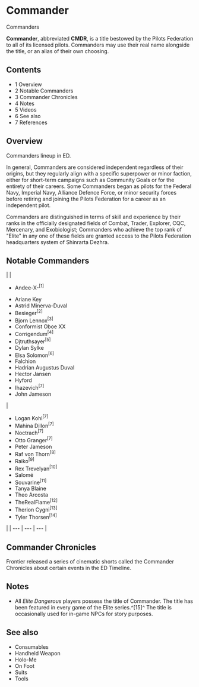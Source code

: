 # Commander
Commanders
 		 	 

**Commander**, abbreviated **CMDR**, is a title bestowed by the Pilots Federation to all of its licensed pilots. Commanders may use their real name alongside the title, or an alias of their own choosing.

## Contents

- 1 Overview
- 2 Notable Commanders
- 3 Commander Chronicles
- 4 Notes
- 5 Videos
- 6 See also
- 7 References

## Overview

 	 	 	 		 			 		 		 		 			
Commanders lineup in ED.
 		 	 

In general, Commanders are considered independent regardless of their origins, but they regularly align with a specific superpower or minor faction, either for short-term campaigns such as Community Goals or for the entirety of their careers. Some Commanders began as pilots for the Federal Navy, Imperial Navy, Alliance Defence Force, or minor security forces before retiring and joining the Pilots Federation for a career as an independent pilot.

Commanders are distinguished in terms of skill and experience by their ranks in the officially designated fields of Combat, Trader, Explorer, CQC, Mercenary, and Exobiologist; Commanders who achieve the top rank of "Elite" in any one of these fields are granted access to the Pilots Federation headquarters system of Shinrarta Dezhra.

## Notable Commanders

|  | <ul><li>Andee-X-<sup id="cite_ref-1" class="reference">[1]</sup></li>
<li>Ariane Key</li>
<li>Astrid Minerva-Duval</li>
<li>Besieger<sup id="cite_ref-2" class="reference">[2]</sup></li>
<li>Bjorn Lennox<sup id="cite_ref-3" class="reference">[3]</sup></li>
<li>Conformist Oboe XX</li>
<li>Corrigendum<sup id="cite_ref-4" class="reference">[4]</sup></li>
<li>Djtruthsayer<sup id="cite_ref-5" class="reference">[5]</sup></li>
<li>Dylan Sylke</li>
<li>Elsa Solomon<sup id="cite_ref-6" class="reference">[6]</sup></li>
<li>Falchion</li>
<li>Hadrian Augustus Duval</li>
<li>Hector Jansen</li>
<li>Hyford</li>
<li>Ihazevich<sup id="cite_ref-Alien_Wreckage_7-0" class="reference">[7]</sup></li>
<li>John Jameson</li></ul> | <ul><li>Logan Kohl<sup id="cite_ref-Alien_Wreckage_7-1" class="reference">[7]</sup></li>
<li>Mahina Dillon<sup id="cite_ref-Alien_Wreckage_7-2" class="reference">[7]</sup></li>
<li>Noctrach<sup id="cite_ref-Alien_Wreckage_7-3" class="reference">[7]</sup></li>
<li>Otto Granger<sup id="cite_ref-Alien_Wreckage_7-4" class="reference">[7]</sup></li>
<li>Peter Jameson</li>
<li>Raf von Thorn<sup id="cite_ref-8" class="reference">[8]</sup></li>
<li>Raiko<sup id="cite_ref-9" class="reference">[9]</sup></li>
<li>Rex Trevelyan<sup id="cite_ref-10" class="reference">[10]</sup></li>
<li>Salomé</li>
<li>Souvarine<sup id="cite_ref-11" class="reference">[11]</sup></li>
<li>Tanya Blaine</li>
<li>Theo Arcosta</li>
<li>TheRealFlame<sup id="cite_ref-12" class="reference">[12]</sup></li>
<li>Therion Cygni<sup id="cite_ref-13" class="reference">[13]</sup></li>
<li>Tyler Thorsen<sup id="cite_ref-14" class="reference">[14]</sup></li></ul> |
| --- | --- | --- |

## Commander Chronicles

Frontier released a series of cinematic shorts called the Commander Chronicles about certain events in the ED Timeline.

## Notes

- All *Elite Dangerous* players possess the title of Commander. The title has been featured in every game of the Elite series.^[15]^ The title is occasionally used for in-game NPCs for story purposes.

## See also

- Consumables
- Handheld Weapon
- Holo-Me
- On Foot
- Suits
- Tools